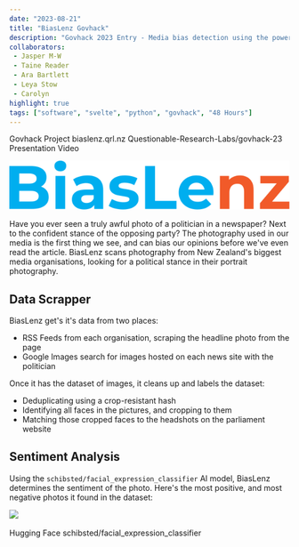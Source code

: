 ```yaml
---
date: "2023-08-21"
title: "BiasLenz Govhack"
description: "Govhack 2023 Entry - Media bias detection using the power of AI"
collaborators:
 - Jasper M-W
 - Taine Reader
 - Ara Bartlett
 - Leya Stow
 - Carolyn
highlight: true
tags: ["software", "svelte", "python", "govhack", "48 Hours"]
---
```


<script>
  import MarkdownLink from "$md/MarkdownLink.svelte";
  import YoutubeEmbed from "$md/YoutubeEmbed.svelte";
</script>



<MarkdownLink href="https://2023.hackerspace.govhack.org/projects/biaslenz">Govhack Project</MarkdownLink>
<MarkdownLink href="https://biaslenz.qrl.nz/">biaslenz.qrl.nz</MarkdownLink>
<MarkdownLink href="https://github.com/Questionable-Research-Labs/govhack-23">Questionable-Research-Labs/govhack-23</MarkdownLink>
<MarkdownLink href="https://youtu.be/Q2H69tJGbvY">Presentation Video</MarkdownLink>


![:borderless:small](./logo-text.svg)



<YoutubeEmbed videoID="Q2H69tJGbvY"/>


Have you ever seen a truly awful photo of a politician in a newspaper? Next to the confident stance of the opposing party? The photography used in our media is the first thing we see, and can bias our opinions before we've even read the article. BiasLenz scans photography from New Zealand's biggest media organisations, looking for a political stance in their portrait photography.

## Data Scrapper
BiasLenz get's it's data from two places:
 - RSS Feeds from each organisation, scraping the headline photo from the page
 - Google Images search for images hosted on each news site with the politician

Once it has the dataset of images, it cleans up and labels the dataset:
 - Deduplicating using a crop-resistant hash
 - Identifying all faces in the pictures, and cropping to them
 - Matching those cropped faces to the headshots on the parliament website

## Sentiment Analysis
Using the `schibsted/facial_expression_classifier` AI model, BiasLenz determines the sentiment of the photo. Here's the most positive, and most negative photos it found in the dataset:

![](./bias/)

<MarkdownLink href="https://huggingface.co/spaces/schibsted/facial_expression_classifier">Hugging Face schibsted/facial_expression_classifier</MarkdownLink>
